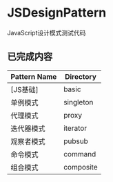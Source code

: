# JSDesignPattern
JavaScript设计模式测试代码

## 已完成内容

|Pattern Name|Directory|
|---|---|
|[JS基础]|basic|
|单例模式|singleton|
|代理模式|proxy|
|迭代器模式|iterator|
|观察者模式|pubsub|
|命令模式|command|
|组合模式|composite|
